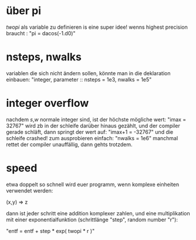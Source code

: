 # über pi

*twopi* als variable zu definieren is eine super idee!
wenns highest precision braucht :
"pi = dacos(-1.d0)"


# nsteps, nwalks

variablen die sich nicht ändern sollen, könnte man in die deklaration einbauen:
"integer, parameter :: nsteps = 1e3, nwalks = 1e5"


# integer overflow

nachdem *s*,*w* normale integer sind, ist der höchste mögliche wert:
"imax = 32767"
wird zb in der schleife darüber hinaus gezählt, und der compiler
gerade schläft, dann springt der wert auf:
"imax+1 = -32767"
und die schleife crashed!
zum ausprobieren einfach:
"nwalks = 1e6"
manchmal rettet der compiler unauffällig, dann gehts trotzdem.


# speed

etwa doppelt so schnell wird euer programm, wenn komplexe einheiten verwendet werden:

(x,y) => z

dann ist jeder schritt eine addition komplexer zahlen,
und eine multiplikation mit einer exponentialfunktion
(schrittlänge "step", random number "r"):

"entf = entf + step * exp( twopi * r )"


